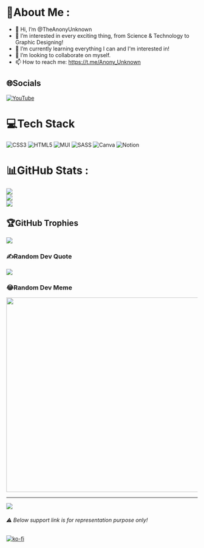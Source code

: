 # 💫About Me :
- 👋 Hi, I’m @TheAnonyUnknown
- 👀 I’m interested in every exciting thing, from Science & Technology to Graphic Designing!
- 🌱 I’m currently learning everything I can and I'm interested in!
- 💞️ I’m looking to collaborate on myself.
- 📫 How to reach me: https://t.me/Anony_Unknown

## 🌐Socials
[![YouTube](https://img.shields.io/badge/YouTube-%23FF0000.svg?logo=YouTube&logoColor=white)](https://youtube.com/c/UCKa2opqyukDhwjIHVeSgJnw) 

# 💻Tech Stack
![CSS3](https://img.shields.io/badge/css3-%231572B6.svg?style=flat&logo=css3&logoColor=white) ![HTML5](https://img.shields.io/badge/html5-%23E34F26.svg?style=flat&logo=html5&logoColor=white) ![MUI](https://img.shields.io/badge/MUI-%230081CB.svg?style=flat&logo=material-ui&logoColor=white) ![SASS](https://img.shields.io/badge/SASS-hotpink.svg?style=flat&logo=SASS&logoColor=white) ![Canva](https://img.shields.io/badge/Canva-%2300C4CC.svg?style=flat&logo=Canva&logoColor=white) ![Notion](https://img.shields.io/badge/Notion-%23000000.svg?style=flat&logo=notion&logoColor=white)
# 📊GitHub Stats :
![](https://github-readme-stats.vercel.app/api?username=TheAnonyUnknown&theme=radical&hide_border=false&include_all_commits=true&count_private=true)<br/>
![](https://github-readme-streak-stats.herokuapp.com/?user=TheAnonyUnknown&theme=radical&hide_border=false)<br/>
![](https://github-readme-stats.vercel.app/api/top-langs/?username=TheAnonyUnknown&theme=radical&hide_border=false&include_all_commits=true&count_private=true&layout=compact)

## 🏆GitHub Trophies
![](https://github-profile-trophy.vercel.app/?username=TheAnonyUnknown&theme=algolia&no-frame=false&no-bg=true&margin-w=4)

### ✍️Random Dev Quote
![](https://quotes-github-readme.vercel.app/api?type=vetical&theme=merko)

### 😂Random Dev Meme
<img src="https://random-memer.herokuapp.com/" width="512px"/>

---
[![](https://visitcount.itsvg.in/api?id=TheAnonyUnknown&icon=5&color=0)](https://visitcount.itsvg.in)


###### ⚠️ Below support link is for representation purpose only!

[![ko-fi](https://ko-fi.com/img/githubbutton_sm.svg)](https://ko-fi.com/D1D479C2U)
